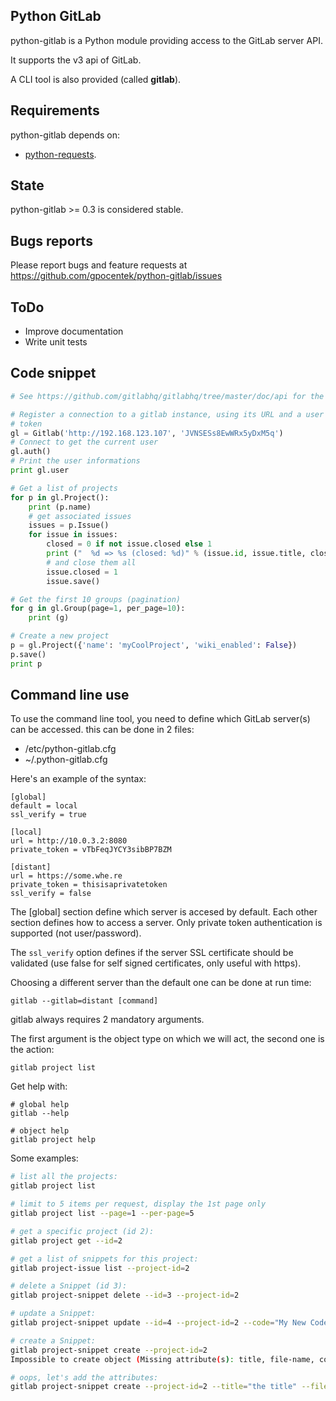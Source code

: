 ## Python GitLab

python-gitlab is a Python module providing access to the GitLab server API.

It supports the v3 api of GitLab.

A CLI tool is also provided (called **gitlab**).

## Requirements

python-gitlab depends on:

* [python-requests](http://docs.python-requests.org/en/latest/).

## State

python-gitlab >= 0.3 is considered stable.

## Bugs reports

Please report bugs and feature requests at
https://github.com/gpocentek/python-gitlab/issues

## ToDo

* Improve documentation
* Write unit tests

## Code snippet

`````python
# See https://github.com/gitlabhq/gitlabhq/tree/master/doc/api for the source.

# Register a connection to a gitlab instance, using its URL and a user private
# token
gl = Gitlab('http://192.168.123.107', 'JVNSESs8EwWRx5yDxM5q')
# Connect to get the current user
gl.auth()
# Print the user informations
print gl.user

# Get a list of projects
for p in gl.Project():
    print (p.name)
    # get associated issues
    issues = p.Issue()
    for issue in issues:
        closed = 0 if not issue.closed else 1
        print ("  %d => %s (closed: %d)" % (issue.id, issue.title, closed))
        # and close them all
        issue.closed = 1
        issue.save()

# Get the first 10 groups (pagination)
for g in gl.Group(page=1, per_page=10):
    print (g)

# Create a new project
p = gl.Project({'name': 'myCoolProject', 'wiki_enabled': False})
p.save()
print p
`````

## Command line use

To use the command line tool, you need to define which GitLab server(s) can be
accessed. this can be done in 2 files:

* /etc/python-gitlab.cfg
* ~/.python-gitlab.cfg

Here's an example of the syntax:

`````
[global]
default = local
ssl_verify = true

[local]
url = http://10.0.3.2:8080
private_token = vTbFeqJYCY3sibBP7BZM

[distant]
url = https://some.whe.re
private_token = thisisaprivatetoken
ssl_verify = false
`````

The [global] section define which server is accesed by default.
Each other section defines how to access a server. Only private token
authentication is supported (not user/password).

The `ssl_verify` option defines if the server SSL certificate should be
validated (use false for self signed certificates, only useful with https).

Choosing a different server than the default one can be done at run time:

`````
gitlab --gitlab=distant [command]
`````

gitlab always requires 2 mandatory arguments.

The first argument is the object type on which we will act, the second one is
the action:

`````
gitlab project list
`````

Get help with:

`````
# global help
gitlab --help

# object help
gitlab project help
`````

Some examples:

`````bash
# list all the projects:
gitlab project list

# limit to 5 items per request, display the 1st page only
gitlab project list --page=1 --per-page=5

# get a specific project (id 2):
gitlab project get --id=2

# get a list of snippets for this project:
gitlab project-issue list --project-id=2

# delete a Snippet (id 3):
gitlab project-snippet delete --id=3 --project-id=2

# update a Snippet:
gitlab project-snippet update --id=4 --project-id=2 --code="My New Code"

# create a Snippet:
gitlab project-snippet create --project-id=2
Impossible to create object (Missing attribute(s): title, file-name, code)

# oops, let's add the attributes:
gitlab project-snippet create --project-id=2 --title="the title" --file-name="the name" --code="the code"
`````
